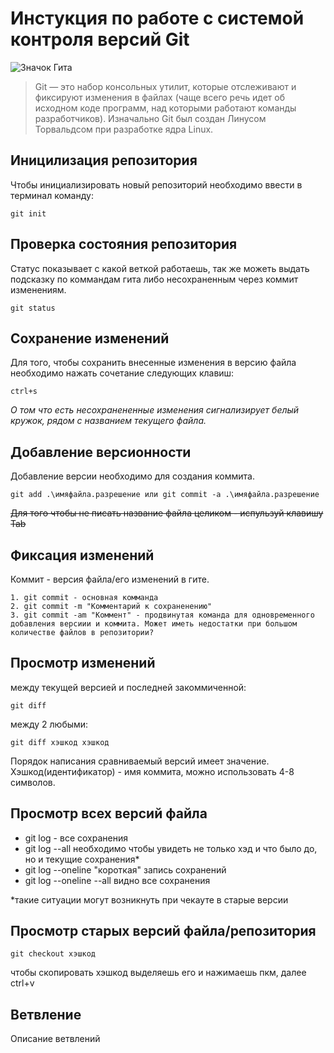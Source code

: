 # **Инстукция по работе с системой контроля версий Git**
![Значок Гита](https://media.tproger.ru/uploads/2020/12/git_guide_for_beginners-cover-icon-original.png)
>Git — это набор консольных утилит, которые отслеживают и фиксируют изменения в файлах (чаще всего речь идет об исходном коде программ, над которыми работают команды разработчиков). Изначально Git был создан Линусом Торвальдсом при разработке ядра Linux.
## Иницилизация репозитория

Чтобы инициализировать новый репозиторий необходимо ввести в терминал команду:
    
    git init

## Проверка состояния репозитория
Статус показывает с какой веткой работаешь, так же можеть выдать подсказку по коммандам гита либо несохраненным через коммит изменениям.

    git status

## Сохранение изменений

Для того, чтобы сохранить внесенные изменения в версию файла необходимо нажать сочетание следующих клавиш:

    ctrl+s
*О том что есть несохранененные изменения сигнализирует белый кружок, рядом с названием текущего файла.*

## Добавление версионности
Добавление версии необходимо для создания коммита. 

    git add .\имяфайла.разрешение или git commit -a .\имяфайла.разрешение

~~Для того чтобы не писать название файла целиком - испульзуй клавишу Tab~~


## Фиксация изменений
Коммит - версия файла/его изменений в гите.

    1. git commit - основная комманда
    2. git commit -m "Комментарий к сохраненению"
    3. git commit -am "Коммент" - продвинутая команда для одновременного добавления версиии и коммита. Может иметь недостатки при большом количестве файлов в репозитории?

## Просмотр изменений 
между текущей версией и последней закоммиченной:

    git diff
между 2 любыми:

    git diff хэшкод хэшкод

Порядок написания сравниваемый версий имеет значение. Хэшкод(идентификатор) - имя коммита, можно использовать 4-8 символов. 
## Просмотр всех версий файла

* git log - все сохранения
* git log --all необходимо чтобы увидеть не только хэд и что было до, но и текущие сохранения*
* git log --oneline "короткая" запись сохранений
* git log --oneline --all видно все сохранения

*такие ситуации могут возникнуть при чекауте в старые версии

## Просмотр старых версий файла/репозитория

    git checkout хэшкод
чтобы скопировать хэшкод выделяешь его и нажимаешь пкм, далее ctrl+v

## Ветвление

Описание ветвлений
